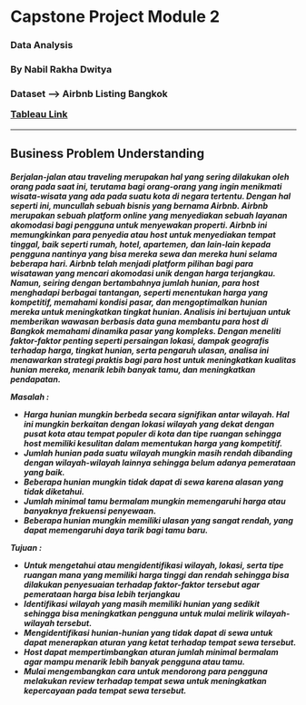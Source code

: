 <h1>Capstone Project Module 2
<h3>Data Analysis
<h3>By Nabil Rakha Dwitya

<h3>Dataset --> Airbnb Listing Bangkok

[Tableau Link](#https://public.tableau.com/app/profile/nabil.rakha/viz/Project2_17360103258110/Story1)

------

<h2>Business Problem Understanding

<h5>Berjalan-jalan atau traveling merupakan hal yang sering dilakukan oleh orang pada saat ini, terutama bagi orang-orang yang ingin menikmati wisata-wisata yang ada pada suatu kota di negara tertentu. Dengan hal seperti ini, muncullah sebuah bisnis yang bernama Airbnb. Airbnb merupakan sebuah platform online yang menyediakan sebuah layanan akomodasi bagi pengguna untuk menyewakan properti. Airbnb ini memungkinkan para penyedia atau host untuk menyediakan tempat tinggal, baik seperti rumah, hotel, apartemen, dan lain-lain kepada pengguna nantinya yang bisa mereka sewa dan mereka huni selama beberapa hari. Airbnb telah menjadi platform pilihan bagi para wisatawan yang mencari akomodasi unik dengan harga terjangkau. Namun, seiring dengan bertambahnya jumlah hunian, para host menghadapi berbagai tantangan, seperti menentukan harga yang kompetitif, memahami kondisi pasar, dan mengoptimalkan hunian mereka untuk meningkatkan tingkat hunian. Analisis ini bertujuan untuk memberikan wawasan berbasis data guna membantu para host di Bangkok memahami dinamika pasar yang kompleks. Dengan meneliti faktor-faktor penting seperti persaingan lokasi, dampak geografis terhadap harga, tingkat hunian, serta pengaruh ulasan, analisa ini menawarkan strategi praktis bagi para host untuk meningkatkan kualitas hunian mereka, menarik lebih banyak tamu, dan meningkatkan pendapatan. <br>

Masalah :
- Harga hunian mungkin berbeda secara signifikan antar wilayah. Hal ini mungkin berkaitan dengan lokasi wilayah yang dekat dengan pusat kota atau tempat populer di kota dan tipe ruangan sehingga host memiliki kesulitan dalam mementukan harga yang kompetitif.
- Jumlah hunian pada suatu wilayah mungkin masih rendah dibanding dengan wilayah-wilayah lainnya sehingga belum adanya pemerataan yang baik.
- Beberapa hunian mungkin tidak dapat di sewa karena alasan yang tidak diketahui.  
- Jumlah minimal tamu bermalam mungkin memengaruhi harga atau banyaknya frekuensi penyewaan.
- Beberapa hunian mungkin memiliki ulasan yang sangat rendah, yang dapat memengaruhi daya tarik bagi tamu baru. <br>

Tujuan :
- Untuk mengetahui atau mengidentifikasi wilayah, lokasi, serta tipe ruangan mana yang memiliki harga tinggi dan rendah sehingga bisa dilakukan penyesuaian terhadap faktor-faktor tersebut agar pemerataan harga bisa lebih terjangkau
- Identifikasi wilayah yang masih memiliki hunian yang sedikit sehingga bisa meningkatkan pengguna untuk mulai melirik wilayah-wilayah tersebut.
- Mengidentifikasi hunian-hunian yang tidak dapat di sewa untuk dapat menerapkan aturan yang ketat terhadap tempat sewa tersebut.  
- Host dapat mempertimbangkan aturan jumlah minimal bermalam agar mampu menarik lebih banyak pengguna atau tamu.
- Mulai mengembangkan cara untuk mendorong para pengguna melakukan review terhadap tempat sewa untuk meningkatkan kepercayaan pada tempat sewa tersebut.
